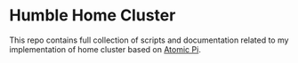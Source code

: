 # Humble Home Cluster

This repo contains full collection of scripts and documentation related to my implementation of home cluster based on [Atomic Pi](https://dlidirect.com/products/atomic-pi).
